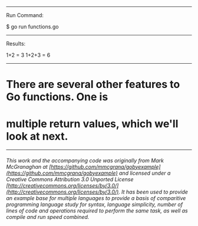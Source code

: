 

_______________________________________________________________________________
Run Command:

$ go run functions.go

_______________________________________________________________________________
Results:

1+2 = 3
1+2+3 = 6

_______________________________________________________________________________
# There are several other features to Go functions. One is
# multiple return values, which we'll look at next.

___

###### This work and the accompanying code was originally from Mark McGranaghan at [https://github.com/mmcgrana/gobyexample](https://github.com/mmcgrana/gobyexample) and licensed under a Creative Commons Attribution 3.0 Unported License [http://creativecommons.org/licenses/by/3.0/](http://creativecommons.org/licenses/by/3.0/). It has been used to provide an example base for multiple languages to provide a basis of comparitive programming language study for syntax, language simplicity, number of lines of code and operations required to perform the same task, as well as compile and run speed combined.